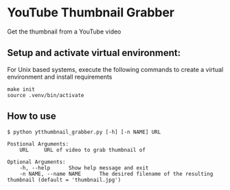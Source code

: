 # YouTube Thumbnail Grabber

Get the thumbnail from a YouTube video

## Setup and activate virtual environment:
For Unix based systems, execute the following commands to create a virtual environment and install requirements

```
make init
source .venv/bin/activate
```

## How to use
```
$ python ytthumbnail_grabber.py [-h] [-n NAME] URL
```

```
Postional Arguments:
    URL     URL of video to grab thumbnail of
```

```
Optional Arguments:
    -h, --help      Show help message and exit
    -n NAME, --name NAME      The desired filename of the resulting thumbnail (default = 'thumbnail.jpg')
```
